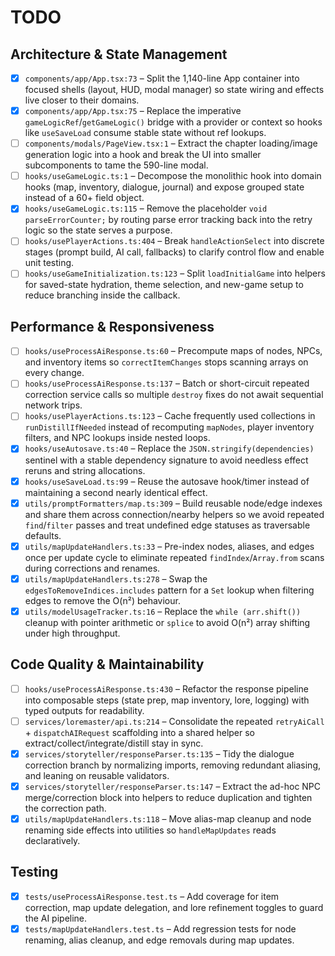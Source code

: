 # TODO

## Architecture & State Management
- [x] `components/app/App.tsx:73` – Split the 1,140-line App container into focused shells (layout, HUD, modal manager) so state wiring and effects live closer to their domains.
- [x] `components/app/App.tsx:75` – Replace the imperative `gameLogicRef`/`getGameLogic()` bridge with a provider or context so hooks like `useSaveLoad` consume stable state without ref lookups.
- [ ] `components/modals/PageView.tsx:1` – Extract the chapter loading/image generation logic into a hook and break the UI into smaller subcomponents to tame the 590-line modal.
- [ ] `hooks/useGameLogic.ts:1` – Decompose the monolithic hook into domain hooks (map, inventory, dialogue, journal) and expose grouped state instead of a 60+ field object.
- [x] `hooks/useGameLogic.ts:115` – Remove the placeholder `void parseErrorCounter;` by routing parse error tracking back into the retry logic so the state serves a purpose.
- [ ] `hooks/usePlayerActions.ts:404` – Break `handleActionSelect` into discrete stages (prompt build, AI call, fallbacks) to clarify control flow and enable unit testing.
- [ ] `hooks/useGameInitialization.ts:123` – Split `loadInitialGame` into helpers for saved-state hydration, theme selection, and new-game setup to reduce branching inside the callback.

## Performance & Responsiveness
- [ ] `hooks/useProcessAiResponse.ts:60` – Precompute maps of nodes, NPCs, and inventory items so `correctItemChanges` stops scanning arrays on every change.
- [ ] `hooks/useProcessAiResponse.ts:137` – Batch or short-circuit repeated correction service calls so multiple `destroy` fixes do not await sequential network trips.
- [ ] `hooks/usePlayerActions.ts:123` – Cache frequently used collections in `runDistillIfNeeded` instead of recomputing `mapNodes`, player inventory filters, and NPC lookups inside nested loops.
- [x] `hooks/useAutosave.ts:40` – Replace the `JSON.stringify(dependencies)` sentinel with a stable dependency signature to avoid needless effect reruns and string allocations.
- [x] `hooks/useSaveLoad.ts:99` – Reuse the autosave hook/timer instead of maintaining a second nearly identical effect.
- [x] `utils/promptFormatters/map.ts:309` – Build reusable node/edge indexes and share them across connection/nearby helpers so we avoid repeated `find`/`filter` passes and treat undefined edge statuses as traversable defaults.
- [x] `utils/mapUpdateHandlers.ts:33` – Pre-index nodes, aliases, and edges once per update cycle to eliminate repeated `findIndex`/`Array.from` scans during corrections and renames.
- [x] `utils/mapUpdateHandlers.ts:278` – Swap the `edgesToRemoveIndices.includes` pattern for a `Set` lookup when filtering edges to remove the O(n²) behaviour.
- [x] `utils/modelUsageTracker.ts:16` – Replace the `while (arr.shift())` cleanup with pointer arithmetic or `splice` to avoid O(n²) array shifting under high throughput.

## Code Quality & Maintainability
- [ ] `hooks/useProcessAiResponse.ts:430` – Refactor the response pipeline into composable steps (state prep, map inventory, lore, logging) with typed outputs for readability.
- [ ] `services/loremaster/api.ts:214` – Consolidate the repeated `retryAiCall` + `dispatchAIRequest` scaffolding into a shared helper so extract/collect/integrate/distill stay in sync.
- [x] `services/storyteller/responseParser.ts:135` – Tidy the dialogue correction branch by normalizing imports, removing redundant aliasing, and leaning on reusable validators.
- [x] `services/storyteller/responseParser.ts:147` – Extract the ad-hoc NPC merge/correction block into helpers to reduce duplication and tighten the correction path.
- [x] `utils/mapUpdateHandlers.ts:118` – Move alias-map cleanup and node renaming side effects into utilities so `handleMapUpdates` reads declaratively.

## Testing
- [x] `tests/useProcessAiResponse.test.ts` – Add coverage for item correction, map update delegation, and lore refinement toggles to guard the AI pipeline.
- [x] `tests/mapUpdateHandlers.test.ts` – Add regression tests for node renaming, alias cleanup, and edge removals during map updates.
